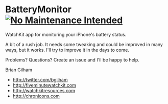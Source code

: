 # BatteryMonitor [![No Maintenance Intended](http://unmaintained.tech/badge.svg)](http://unmaintained.tech/)
WatchKit app for monitoring your iPhone's battery status.

A bit of a rush job. It needs some tweaking and could be improved in many ways, but it works. I'll try to improve it in the days to come.

Problems? Questions? Create an issue and I'll be happy to help.

Brian Gilham
* http://twitter.com/bgilham
* http://fiveminutewatchkit.com
* http://watchkitresources.com
* http://chronicons.com
